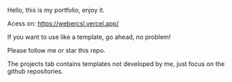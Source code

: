 Hello, this is my portfolio, enjoy it.

Acess on: https://webercsl.vercel.app/

If you want to use like a template, go ahead, no problem!

Please follow me or star this repo.

The projects tab contains templates not developed by me, just focus on the github repositories.
